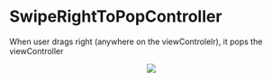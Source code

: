 # SwipeRightToPopController
When user drags right (anywhere on the viewControlelr), it pops the viewController

<p align="center"><img src="http://i.stack.imgur.com/mgNw0.gif"/></p>
